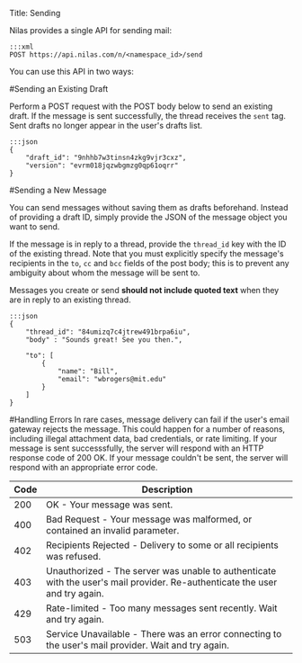 Title: Sending

Nilas provides a single API for sending mail:

```
:::xml
POST https://api.nilas.com/n/<namespace_id>/send
```

You can use this API in two ways:

#Sending an Existing Draft

Perform a POST request with the POST body below to send an existing draft. If the message is sent successfully, the thread receives the `sent` tag. Sent drafts no longer appear in the user's drafts list.

```
:::json
{
    "draft_id": "9nhhb7w3tinsn4zkg9vjr3cxz",
    "version": "evrm018jqzwbgmzg0qp61oqrr"
}
```

#Sending a New Message

You can send messages without saving them as drafts beforehand. Instead of providing a draft ID, simply provide the JSON of the message object you want to send.

If the message is in reply to a thread, provide the `thread_id` key with the ID of the existing thread.  Note that you must explicitly specify the message's recipients in the `to`, `cc` and `bcc` fields of the post body; this is to prevent any ambiguity about whom the message will be sent to.

Messages you create or send __should not include quoted text__ when they are in reply to an existing thread.

```
:::json
{
    "thread_id": "84umizq7c4jtrew491brpa6iu",
    "body" : "Sounds great! See you then.",

    "to": [
        {
            "name": "Bill",
            "email": "wbrogers@mit.edu"
        }
    ]
}
```

#Handling Errors
In rare cases, message delivery can fail if the user's email gateway rejects the message. This could happen for a number of reasons, including illegal attachment data, bad credentials, or rate limiting. If your message is sent successsfully, the server will respond with an HTTP response code of 200 OK. If your message couldn't be sent, the server will respond with an appropriate error code.

Code | Description
-- | --
200 | OK - Your message was sent.
400 | Bad Request - Your message was malformed, or contained an invalid parameter.
402 | Recipients Rejected - Delivery to some or all recipients was refused.
403 | Unauthorized - The server was unable to authenticate with the user's mail provider. Re-authenticate the user and try again.
429 | Rate-limited - Too many messages sent recently. Wait and try again.
503 | Service Unavailable - There was an error connecting to the user's mail provider. Wait and try again.
